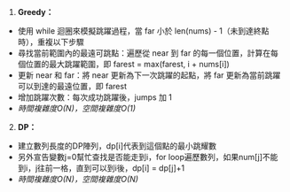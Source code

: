 1. **Greedy：**

- 使用 while 迴圈來模擬跳躍過程，當 far 小於 len(nums) - 1（未到達終點時），重複以下步驟
- 尋找當前範圍內的最遠可跳點：遍歷從 near 到 far 的每一個位置，計算在每個位置的最大跳躍範圍，即 farest = max(farest, i + nums[i])
- 更新 near 和 far：將 near 更新為下一次跳躍的起點，將 far 更新為當前跳躍可以到達的最遠位置，即 farest
- 增加跳躍次數：每次成功跳躍後，jumps 加 1
- *時間複雜度O(N)，空間複雜度O(1)*

2. **DP：**

- 建立數列長度的DP陣列，dp[i]代表到這個點的最小跳耀數
- 另外宣告變數j=0幫忙查找是否能走到i，for loop遍歷數列，如果num[j]不能到i，j往前一格，直到可以到i後，dp[i] = dp[j]+1
- *時間複雜度O(N)，空間複雜度O(N)*